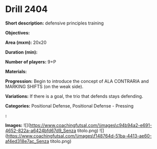 # Drill 2404

**Short description:**
defensive principles training

**Objectives:**


**Area (mxm):**
20x20

**Duration (min):**


**Number of players:**
9+P

**Materials:**


**Progression:**
Begin to introduce the concept of ALA CONTRARIA and MARKING SHIFTS (on the weak side).

**Variations:**
If there is a goal, the trio that defends stays defending.

**Categories:**
Positional Defense, Positional Defense - Pressing

**:**


**Images:**
![](https://www.coachingfutsal.com/\images\c94b94a2-e691-4652-822a-a6424bfd67d9_Senza titolo.png)
![](https://www.coachingfutsal.com/\images\f148764d-51ba-4413-ae60-af4ed318e7ac_Senza titolo.png)

